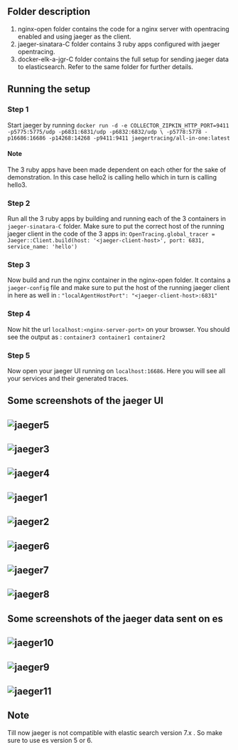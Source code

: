 ## Folder description
1) nginx-open folder contains the code for a nginx server with opentracing enabled and using jaeger as the client.
2) jaeger-sinatara-C folder contains 3 ruby apps configured with jaeger opentracing.
3) docker-elk-a-jgr-C folder contains the full setup for sending jaeger data to elasticsearch. Refer to the same folder for further details.

## Running the setup

### Step 1
Start jaeger by running ```docker run -d -e COLLECTOR_ZIPKIN_HTTP_PORT=9411 -p5775:5775/udp -p6831:6831/udp -p6832:6832/udp \
  -p5778:5778 -p16686:16686 -p14268:14268 -p9411:9411 jaegertracing/all-in-one:latest```
  
#### Note 
The 3 ruby apps have been made dependent on each other for the sake of demonstration. In this case hello2 is calling hello which in turn is calling hello3.

### Step 2
Run all the 3 ruby apps by building and running each of the 3 containers in `jaeger-sinatara-C` folder. Make sure to put the correct host of the running jaeger client in the code of the 3 apps in:
```OpenTracing.global_tracer = Jaeger::Client.build(host: '<jaeger-client-host>', port: 6831, service_name: 'hello')```

### Step 3
Now build and run the nginx container in the nginx-open folder. It contains a `jaeger-config` file and make sure to put the host of the running jaeger client in here as well in :
```"localAgentHostPort": "<jaeger-client-host>:6831"```

### Step 4
Now hit the url `localhost:<nginx-server-port>` on your browser. You should see the output as :
```container3 container1 container2```

### Step 5 
Now open your jaeger UI running on `localhost:16686`. Here you will see all your services and their generated traces.

## Some screenshots of the jaeger UI

![jaeger5](images/5.png)
---
![jaeger3](images/3.png)
---
![jaeger4](images/4.png)
---
![jaeger1](images/1.png)
---
![jaeger2](images/2.png)
---
![jaeger6](images/6.png)
---
![jaeger7](images/7.png)
---
![jaeger8](images/8.png)
---

## Some screenshots of the jaeger data sent on es

![jaeger10](images/10.png)
---
![jaeger9](images/9.png)
---
![jaeger11](images/11.png)
---


## Note
Till now jaeger is not compatible with elastic search version 7.x . So make sure to use es version 5 or 6.
